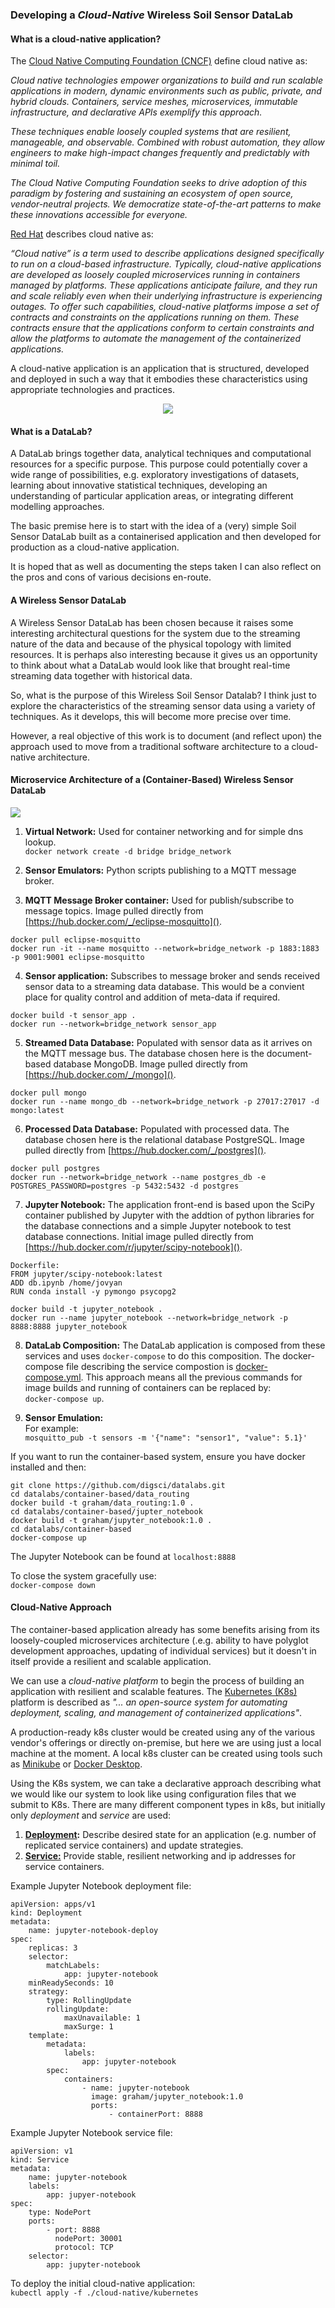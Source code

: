 ### Developing a *Cloud-Native* Wireless Soil Sensor DataLab

#### What is a cloud-native application?

The [Cloud Native Computing Foundation (CNCF)](https://www.cncf.io) define cloud native as:

*Cloud native technologies empower organizations to build and run scalable applications in modern, dynamic environments such as public, private, and hybrid clouds. Containers, service meshes, microservices, immutable infrastructure, and declarative APIs exemplify this approach.*

*These techniques enable loosely coupled systems that are resilient, manageable, and observable. Combined with robust automation, they allow engineers to make high-impact changes frequently and predictably with minimal toil.*

*The Cloud Native Computing Foundation seeks to drive adoption of this paradigm by fostering and sustaining an ecosystem of open source, vendor-neutral projects. We democratize state-of-the-art patterns to make these innovations accessible for everyone.*

[Red Hat](https://www.redhat.com/en/resources/cloud-native-container-design-whitepaper) describes cloud native as:

*“Cloud native” is a term used to describe applications designed specifically to run on a cloud-based infrastructure. Typically, cloud-native applications are developed as loosely coupled microservices running in containers managed by platforms. These applications anticipate failure, and they run and scale reliably even when their underlying infrastructure is experiencing outages. To offer such capabilities, cloud-native platforms impose a set of contracts and constraints on the applications running on them. These contracts ensure that the applications conform to certain constraints and allow the platforms to automate the management of the containerized applications.*

A cloud-native application is an application that is structured, developed and deployed in such a way that it embodies these characteristics using appropriate technologies and practices.


<p align="center">
  <img src="https://github.com/digsci/datalabs/blob/master/stack.png">
</p>


#### What is a DataLab?

A DataLab brings together data, analytical techniques and computational resources for a specific purpose. This purpose could potentially
cover a wide range of possibilities, e.g. exploratory investigations of datasets, learning about innovative statistical techniques, developing an 
understanding of particular application areas, or integrating different modelling approaches.

The basic premise here is to start with the idea of a (very) simple Soil Sensor DataLab built as a containerised application and then developed for production as a cloud-native application.

It is hoped that as well as documenting the steps taken I can also reflect on the pros and cons of various decisions en-route.

#### A Wireless Sensor DataLab

A Wireless Sensor DataLab has been chosen because it raises some interesting architectural questions for the system due to the streaming nature of the 
data and because of the physical topology with limited resources. It is perhaps also interesting because it gives us an opportunity to think about what
a DataLab would look like that brought real-time streaming data together with historical data.

So, what is the purpose of this Wireless Soil Sensor Datalab? I think just to explore the characteristics of the streaming sensor data using a variety of
techniques. As it develops, this will become more precise over time. 

However, a real objective of this work is to document (and reflect upon) the approach used to move from a traditional software architecture to a cloud-native architecture.

#### Microservice Architecture of a (Container-Based) Wireless Sensor DataLab


![](https://github.com/digsci/datalabs/blob/master/architecture-small.png)

1. **Virtual Network:** Used for container networking and for simple dns lookup.<br>
`docker network create -d bridge bridge_network`

2. **Sensor Emulators:** Python scripts publishing to a MQTT message broker.

3. **MQTT Message Broker container:** Used for publish/subscribe to message topics. Image pulled directly from [https://hub.docker.com/_/eclipse-mosquitto]().  

~~~~
docker pull eclipse-mosquitto 
docker run -it --name mosquitto --network=bridge_network -p 1883:1883 -p 9001:9001 eclipse-mosquitto
~~~~ 

4. **Sensor application:** Subscribes to message broker and sends received sensor data to a streaming data database. This would be a convient place for quality control and addition of meta-data if required.   

~~~~
docker build -t sensor_app . 
docker run --network=bridge_network sensor_app
~~~~

5. **Streamed Data Database:** Populated with sensor data as it arrives on the MQTT message bus. The database chosen here is the document-based database MongoDB. Image pulled directly from [https://hub.docker.com/_/mongo]().   

~~~~
docker pull mongo  
docker run --name mongo_db --network=bridge_network -p 27017:27017 -d mongo:latest
~~~~  

6. **Processed Data Database:** Populated with processed data. The database chosen here is the relational database PostgreSQL. Image pulled directly from [https://hub.docker.com/_/postgres]().  

~~~~
docker pull postgres  
docker run --network=bridge_network --name postgres_db -e POSTGRES_PASSWORD=postgres -p 5432:5432 -d postgres
~~~~  

7. **Jupyter Notebook:** The application front-end is based upon the SciPy container published by Jupyter with the addtion of python libraries for the database connections and a simple Jupyter notebook to test database connections. Initial image pulled directly from [https://hub.docker.com/r/jupyter/scipy-notebook]().  

~~~~
Dockerfile: 
FROM jupyter/scipy-notebook:latest 
ADD db.ipynb /home/jovyan
RUN conda install -y pymongo psycopg2 
  
docker build -t jupyter_notebook .    
docker run --name jupyter_notebook --network=bridge_network -p 8888:8888 jupyter_notebook
~~~~    

8. **DataLab Composition:** The DataLab application is composed from these services and uses `docker-compose` to do this composition. The docker-compose file describing the service compostion is [docker-compose.yml](container-based/docker-compose.yml). This approach means all the previous commands for image builds and running of containers can be replaced by:  
`docker-compose up`.  


9. **Sensor Emulation:**  
For example:  
`mosquitto_pub -t sensors -m '{"name": "sensor1", "value": 5.1}'`

If you want to run the container-based system, ensure you have docker installed and then:  

~~~~
git clone https://github.com/digsci/datalabs.git 
cd datalabs/container-based/data_routing  
docker build -t graham/data_routing:1.0 .
cd datalabs/container-based/jupter_notebook
docker build -t graham/jupyter_notebook:1.0 .
cd datalabs/container-based
docker-compose up
~~~~  
The Jupyter Notebook can be found at `localhost:8888`

To close the system gracefully use:  
`docker-compose down`

#### Cloud-Native Approach 

The container-based application already has some benefits arising from its loosely-coupled microservices architecture (.e.g. ability to have polyglot development approaches, updating of individual services) but it doesn't in itself provide a resilient and scalable application.

We can use a *cloud-native platform* to begin the  process of building an application with resilient and scalable features. The [Kubernetes (K8s)](https://kubernetes.io) platform is described as *"... an open-source system for automating deployment, scaling, and management of containerized applications"*. 

A production-ready k8s cluster would be created using any of the various vendor's offerings or directly on-premise, but here we are using just a local machine at the moment. A local k8s cluster can be created using tools such as [Minikube](https://kubernetes.io/docs/tasks/tools/install-minikube/) or [Docker Desktop](https://www.docker.com/products/docker-desktop).  

Using the K8s system, we can take a declarative approach describing what we would like our system to look like using configuration files that we submit to K8s. There are many different component types in k8s, but initially only *deployment* and *service* are used:
  
1. **[Deployment](https://www.docker.com/products/docker-desktop):** Describe desired state for an application (e.g. number of replicated service containers) and update strategies.  
2. **[Service:](https://kubernetes.io/docs/concepts/services-networking/service/)** Provide stable, resilient networking and ip addresses for service containers.  

Example Jupyter Notebook deployment file:  
  
~~~~
apiVersion: apps/v1 
kind: Deployment  
metadata: 
    name: jupyter-notebook-deploy  
spec:
    replicas: 3
    selector:
        matchLabels:
            app: jupyter-notebook
    minReadySeconds: 10
    strategy:
        type: RollingUpdate
        rollingUpdate:
            maxUnavailable: 1
            maxSurge: 1
    template:
        metadata:
            labels:
                app: jupyter-notebook
        spec:
            containers:
                - name: jupyter-notebook
                  image: graham/jupyter_notebook:1.0
                  ports:
                      - containerPort: 8888
~~~~

Example Jupyter Notebook service file:  

~~~~
apiVersion: v1
kind: Service
metadata:
    name: jupyter-notebook
    labels:
        app: jupyer-notebook
spec:
    type: NodePort
    ports:
        - port: 8888
          nodePort: 30001
          protocol: TCP
    selector:
        app: jupyter-notebook
~~~~  
To deploy the initial cloud-native application:  
`kubectl apply -f ./cloud-native/kubernetes`




